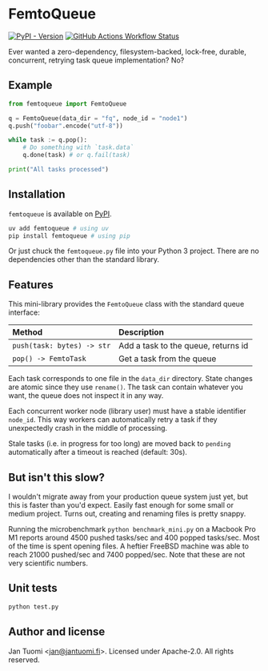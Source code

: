 # FemtoQueue

<a href="https://pypi.org/project/femtoqueue/">
<img alt="PyPI - Version" src="https://img.shields.io/pypi/v/femtoqueue"></a>

<a href="https://github.com/jantuomi/femtoqueue/actions/workflows/build-test-publish.yml">
<img alt="GitHub Actions Workflow Status" src="https://img.shields.io/github/actions/workflow/status/jantuomi/femtoqueue/build-test-publish.yml"></a>

Ever wanted a zero-dependency, filesystem-backed, lock-free, durable, concurrent, retrying task queue implementation? No?

## Example

```python
from femtoqueue import FemtoQueue

q = FemtoQueue(data_dir = "fq", node_id = "node1")
q.push("foobar".encode("utf-8"))

while task := q.pop():
    # Do something with `task.data`
    q.done(task) # or q.fail(task)

print("All tasks processed")
```

## Installation

`femtoqueue` is available on [PyPI](https://pypi.org/project/femtoqueue/).

```bash
uv add femtoqueue # using uv
pip install femtoqueue # using pip
```

Or just chuck the `femtoqueue.py` file into your Python 3 project. There are no dependencies other than the standard library.

## Features

This mini-library provides the `FemtoQueue` class with the standard queue interface:

| Method                     | Description                         |
| :------------------------- | :---------------------------------- |
| `push(task: bytes) -> str` | Add a task to the queue, returns id |
| `pop() -> FemtoTask`       | Get a task from the queue           |

Each task corresponds to one file in the `data_dir` directory. State changes are atomic since they use `rename()`. The task can contain whatever you want, the queue does not inspect it in any way.

Each concurrent worker node (library user) must have a stable identifier `node_id`. This way workers can automatically retry a task if they unexpectedly crash in the middle of processing.

Stale tasks (i.e. in progress for too long) are moved back to `pending` automatically after a timeout is reached (default: 30s).

## But isn't this slow?

I wouldn't migrate away from your production queue system just yet, but this is faster than you'd expect. Easily fast enough for some small or medium project. Turns out, creating and renaming files is pretty snappy.

Running the microbenchmark `python benchmark_mini.py` on a Macbook Pro M1 reports around 4500 pushed tasks/sec and 400 popped tasks/sec. Most of the time is spent opening files. A heftier FreeBSD machine was able to reach 21000 pushed/sec and 7400 popped/sec. Note that these are not very scientific numbers.

## Unit tests

```bash
python test.py
```

## Author and license

Jan Tuomi <<jan@jantuomi.fi>>. Licensed under Apache-2.0. All rights reserved.
